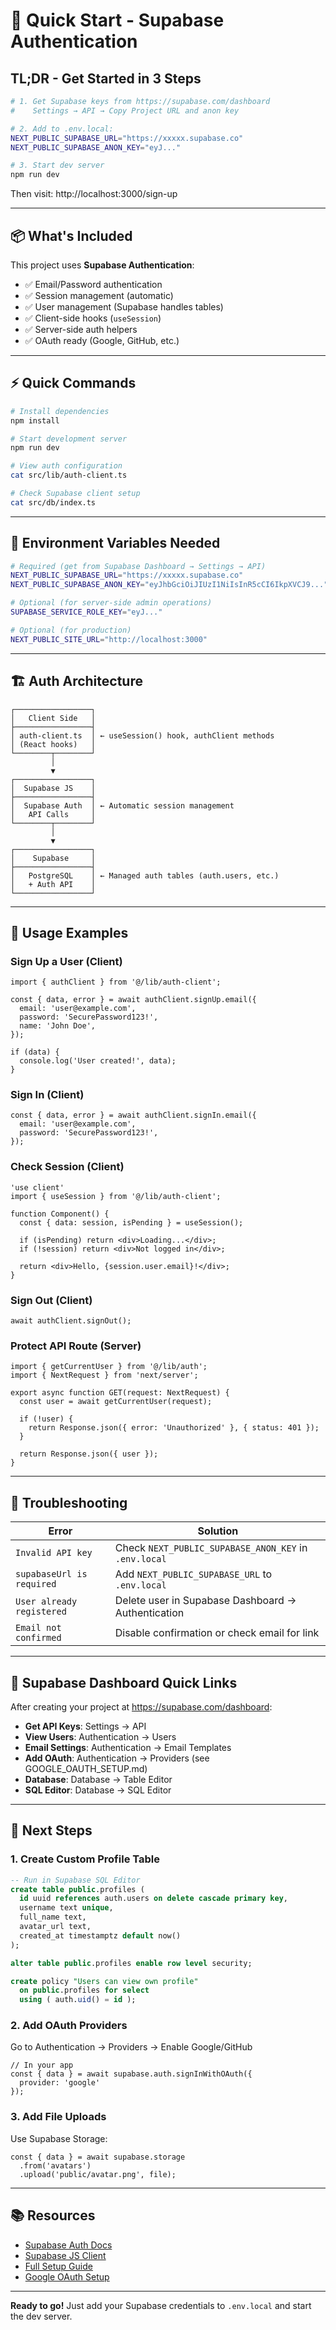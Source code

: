 # 🚀 Quick Start - Supabase Authentication

## TL;DR - Get Started in 3 Steps

```bash
# 1. Get Supabase keys from https://supabase.com/dashboard
#    Settings → API → Copy Project URL and anon key

# 2. Add to .env.local:
NEXT_PUBLIC_SUPABASE_URL="https://xxxxx.supabase.co"
NEXT_PUBLIC_SUPABASE_ANON_KEY="eyJ..."

# 3. Start dev server
npm run dev
```

Then visit: http://localhost:3000/sign-up

---

## 📦 What's Included

This project uses **Supabase Authentication**:

- ✅ Email/Password authentication
- ✅ Session management (automatic)
- ✅ User management (Supabase handles tables)
- ✅ Client-side hooks (`useSession`)
- ✅ Server-side auth helpers
- ✅ OAuth ready (Google, GitHub, etc.)

---

## ⚡ Quick Commands

```bash
# Install dependencies
npm install

# Start development server
npm run dev

# View auth configuration
cat src/lib/auth-client.ts

# Check Supabase client setup
cat src/db/index.ts
```

---

## 🔑 Environment Variables Needed

```bash
# Required (get from Supabase Dashboard → Settings → API)
NEXT_PUBLIC_SUPABASE_URL="https://xxxxx.supabase.co"
NEXT_PUBLIC_SUPABASE_ANON_KEY="eyJhbGciOiJIUzI1NiIsInR5cCI6IkpXVCJ9..."

# Optional (for server-side admin operations)
SUPABASE_SERVICE_ROLE_KEY="eyJ..."

# Optional (for production)
NEXT_PUBLIC_SITE_URL="http://localhost:3000"
```

---

## 🏗️ Auth Architecture

```
┌─────────────────┐
│   Client Side   │
├─────────────────┤
│ auth-client.ts  │ ← useSession() hook, authClient methods
│ (React hooks)   │
└────────┬────────┘
         │
         ▼
┌─────────────────┐
│  Supabase JS    │
├─────────────────┤
│  Supabase Auth  │ ← Automatic session management
│   API Calls     │
└────────┬────────┘
         │
         ▼
┌─────────────────┐
│    Supabase     │
├─────────────────┤
│   PostgreSQL    │ ← Managed auth tables (auth.users, etc.)
│   + Auth API    │
└─────────────────┘
```

---

## 📝 Usage Examples

### Sign Up a User (Client)

```tsx
import { authClient } from '@/lib/auth-client';

const { data, error } = await authClient.signUp.email({
  email: 'user@example.com',
  password: 'SecurePassword123!',
  name: 'John Doe',
});

if (data) {
  console.log('User created!', data);
}
```

### Sign In (Client)

```tsx
const { data, error } = await authClient.signIn.email({
  email: 'user@example.com',
  password: 'SecurePassword123!',
});
```

### Check Session (Client)

```tsx
'use client'
import { useSession } from '@/lib/auth-client';

function Component() {
  const { data: session, isPending } = useSession();
  
  if (isPending) return <div>Loading...</div>;
  if (!session) return <div>Not logged in</div>;
  
  return <div>Hello, {session.user.email}!</div>;
}
```

### Sign Out (Client)

```tsx
await authClient.signOut();
```

### Protect API Route (Server)

```tsx
import { getCurrentUser } from '@/lib/auth';
import { NextRequest } from 'next/server';

export async function GET(request: NextRequest) {
  const user = await getCurrentUser(request);
  
  if (!user) {
    return Response.json({ error: 'Unauthorized' }, { status: 401 });
  }
  
  return Response.json({ user });
}
```

---

## 🐛 Troubleshooting

| Error | Solution |
|-------|----------|
| `Invalid API key` | Check `NEXT_PUBLIC_SUPABASE_ANON_KEY` in `.env.local` |
| `supabaseUrl is required` | Add `NEXT_PUBLIC_SUPABASE_URL` to `.env.local` |
| `User already registered` | Delete user in Supabase Dashboard → Authentication |
| `Email not confirmed` | Disable confirmation or check email for link |

---

## 🎯 Supabase Dashboard Quick Links

After creating your project at https://supabase.com/dashboard:

- **Get API Keys**: Settings → API
- **View Users**: Authentication → Users
- **Email Settings**: Authentication → Email Templates
- **Add OAuth**: Authentication → Providers (see GOOGLE_OAUTH_SETUP.md)
- **Database**: Database → Table Editor
- **SQL Editor**: Database → SQL Editor

---

## 🚀 Next Steps

### 1. Create Custom Profile Table

```sql
-- Run in Supabase SQL Editor
create table public.profiles (
  id uuid references auth.users on delete cascade primary key,
  username text unique,
  full_name text,
  avatar_url text,
  created_at timestamptz default now()
);

alter table public.profiles enable row level security;

create policy "Users can view own profile"
  on public.profiles for select
  using ( auth.uid() = id );
```

### 2. Add OAuth Providers

Go to Authentication → Providers → Enable Google/GitHub

```tsx
// In your app
const { data } = await supabase.auth.signInWithOAuth({
  provider: 'google'
});
```

### 3. Add File Uploads

Use Supabase Storage:

```tsx
const { data } = await supabase.storage
  .from('avatars')
  .upload('public/avatar.png', file);
```

---

## 📚 Resources

- [Supabase Auth Docs](https://supabase.com/docs/guides/auth)
- [Supabase JS Client](https://supabase.com/docs/reference/javascript)
- [Full Setup Guide](./AUTHENTICATION_SETUP.md)
- [Google OAuth Setup](./GOOGLE_OAUTH_SETUP.md)

---

**Ready to go!** Just add your Supabase credentials to `.env.local` and start the dev server.
